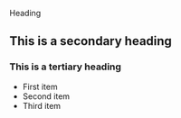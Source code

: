 Heading

## This is a secondary heading

### This is a tertiary heading

* First item
* Second item
* Third item

